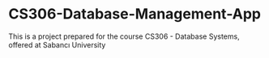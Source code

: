 # CS306-Database-Management-App
This is a project prepared for the course CS306 - Database Systems, offered at Sabancı University
